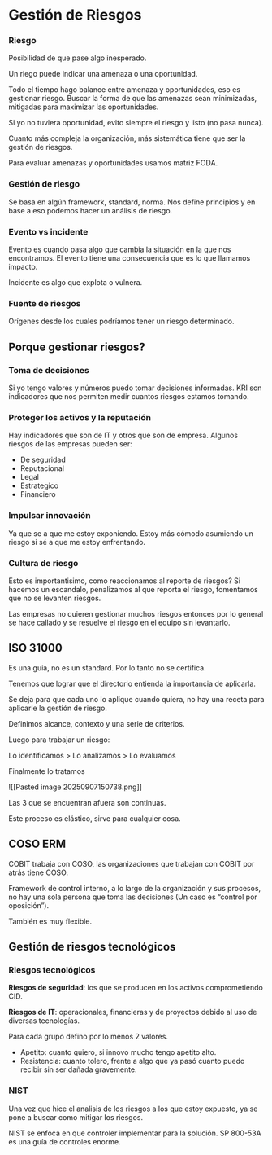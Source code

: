 
# Gestión de Riesgos

### Riesgo

Posibilidad de que pase algo inesperado.

Un riego puede indicar una amenaza o una oportunidad.

Todo el tiempo hago balance entre amenaza y oportunidades, eso es gestionar riesgo. Buscar la forma de que las amenazas sean minimizadas, mitigadas para maximizar las oportunidades.

Si yo no tuviera oportunidad, evito siempre el riesgo y listo (no pasa nunca).

Cuanto más compleja la organización, más sistemática tiene que ser la gestión de riesgos.

Para evaluar amenazas y oportunidades usamos matriz FODA.

### Gestión de riesgo

Se basa en algún framework, standard, norma. Nos define principios y en base a eso podemos hacer un análisis de riesgo.

### Evento vs incidente

Evento es cuando pasa algo que cambia la situación en la que nos encontramos. El evento tiene una consecuencia que es lo que llamamos impacto.

Incidente es algo que explota o vulnera.

### Fuente de riesgos

Orígenes desde los cuales podríamos tener un riesgo determinado.

## Porque gestionar riesgos?

### Toma de decisiones

Si yo tengo valores y números puedo tomar decisiones informadas. KRI son indicadores que nos permiten medir cuantos riesgos estamos tomando.

### Proteger los activos y la reputación

Hay indicadores que son de IT y otros que son de empresa. Algunos riesgos de las empresas pueden ser:

- De seguridad
- Reputacional
- Legal
- Estrategico
- Financiero

### Impulsar innovación

Ya que se a que me estoy exponiendo. Estoy más cómodo asumiendo un riesgo si sé a que me estoy enfrentando.

### Cultura de riesgo

Esto es importantisimo, como reaccionamos al reporte de riesgos? Si hacemos un escandalo, penalizamos al que reporta el riesgo, fomentamos que no se levanten riesgos.

Las empresas no quieren gestionar muchos riesgos entonces por lo general se hace callado y se resuelve el riesgo en el equipo sin levantarlo.

## ISO 31000

Es una guía, no es un standard. Por lo tanto no se certifica.

Tenemos que lograr que el directorio entienda la importancia de aplicarla.

Se deja para que cada uno lo aplique cuando quiera, no hay una receta para aplicarle la gestión de riesgo.

Definimos alcance, contexto y una serie de criterios.

Luego para trabajar un riesgo:

Lo identificamos > Lo analizamos > Lo evaluamos

Finalmente lo tratamos

![[Pasted image 20250907150738.png]]

Las 3 que se encuentran afuera son continuas.

Este proceso es elástico, sirve para cualquier cosa.

## COSO ERM

COBIT trabaja con COSO, las organizaciones que trabajan con COBIT por atrás tiene COSO.

Framework de control interno, a lo largo de la organización y sus procesos, no hay una sola persona que toma las decisiones (Un caso es “control por oposición”).

También es muy flexible.

## Gestión de riesgos tecnológicos

### Riesgos tecnológicos

**Riesgos de seguridad**: los que se producen en los activos comprometiendo CID.

**Riesgos de IT**: operacionales, financieras y de proyectos debido al uso de diversas tecnologías.

Para cada grupo defino por lo menos 2 valores.

- Apetito: cuanto quiero, si innovo mucho tengo apetito alto.
- Resistencia: cuanto tolero, frente a algo que ya pasó cuanto puedo recibir sin ser dañada gravemente.

### NIST

Una vez que hice el analisis de los riesgos a los que estoy expuesto, ya se pone a buscar como mitigar los riesgos.

NIST se enfoca en que controler implementar para la solución. SP 800-53A es una guía de controles enorme.